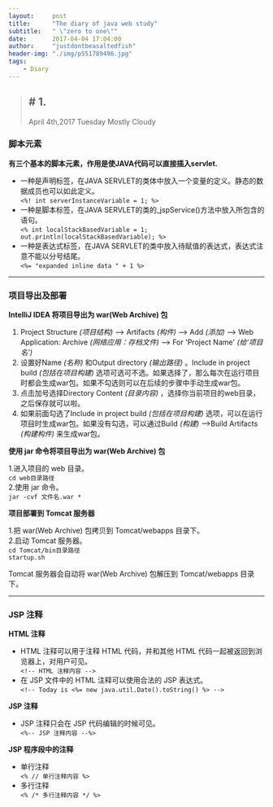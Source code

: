```yaml
---
layout:     post
title:      "The diary of java web study"
subtitle:   " \"zero to one\""
date:       2017-04-04 17:04:00
author:     "justdontbeasaltedfish"
header-img: "./img/p551789496.jpg"
tags:
    - Diary
---
```

> ## \# 1.
> April 4th,2017   Tuesday   Mostly Cloudy


### **脚本元素**

**有三个基本的脚本元素，作用是使JAVA代码可以直接插入servlet.**

*    一种是声明标签，在JAVA SERVLET的类体中放入一个变量的定义。静态的数据成员也可以如此定义。  
        `<%! int serverInstanceVariable = 1; %>`
*    一种是脚本标签，在JAVA SERVLET的类的_jspService()方法中放入所包含的语句。  
        `<% int localStackBasedVariable = 1; out.println(localStackBasedVariable); %>`
*    一种是表达式标签，在JAVA SERVLET的类中放入待赋值的表达式，表达式注意不能以分号结尾。  
        `<%= "expanded inline data " + 1 %>`

***

### **项目导出及部署**

**IntelliJ IDEA 将项目导出为 war(Web Archive) 包**

1. Project Structure *(项目结构)* --> Artifacts *(构件)* --> Add *(添加)* --> Web Application: Archive *(网络应用：存档文件)* --> For 'Project Name' *(给‘项目名’)*
2. 设置好Name *(名称)* 和Output directory *(输出路径)* 。Include in project build *(包括在项目构建)* 选项可选可不选。如果选择了，那么每次在运行项目时都会生成war包。如果不勾选则可以在后续的步骤中手动生成war包。
3. 点击加号选择Directory Content *(目录内容)* ，选择你当前项目的web目录，之后保存就可以啦。
4. 如果前面勾选了Include in project build *(包括在项目构建)* 选项，可以在运行项目时生成war包。如果没有勾选，可以通过Build *(构建)* -->Build Artifacts *(构建构件)* 来生成war包。

**使用 jar 命令将项目导出为 war(Web Archive) 包**

1.进入项目的 web 目录。  
`cd web目录路径`  
2.使用 jar 命令。   
`jar -cvf 文件名.war *`

**项目部署到 Tomcat 服务器**

1.把 war(Web Archive) 包拷贝到 Tomcat/webapps 目录下。  
2.启动 Tomcat 服务器。  
`cd Tomcat/bin目录路径`  
`startup.sh`

Tomcat 服务器会自动将 war(Web Archive) 包解压到 Tomcat/webapps 目录下。

***

### **JSP 注释**

**HTML 注释**  

* HTML 注释可以用于注释 HTML 代码，并和其他 HTML 代码一起被返回到浏览器上，对用户可见。  
`<!-- HTML 注释内容 -->`
* 在 JSP 文件中的 HTML 注释可以使用合法的 JSP 表达式。  
`<!-- Today is <%= new java.util.Date().toString() %> -->`

**JSP 注释**

* JSP 注释只会在 JSP 代码编辑的时候可见。  
`<%-- JSP 注释内容 --%>`

**JSP 程序段中的注释**

* 单行注释  
`<% // 单行注释内容 %>`
* 多行注释  
`<% /* 多行注释内容 */ %>`
